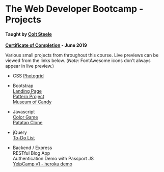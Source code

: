 # The Web Developer Bootcamp - Projects

#### Taught by [Colt Steele](https://www.udemy.com/user/coltsteele/)

**[Certificate of Completion](https://www.udemy.com/certificate/UC-GCOQR6MA/) - June 2019**

Various small projects from throughout this course. Live previews can be viewed from the links below. (*Note*: FontAwesome icons don't always appear in live preview.)

* CSS
   [Photogrid](https://www.kylejackson.dev/Udemy/Web%20Developer%20Bootcamp/CSS%20Projects/photogrid.html)

* Bootstrap  
   [Landing Page](https://www.kylejackson.dev/Udemy/Web%20Developer%20Bootcamp/CSS%20Projects/Bootstrap%20Projects/landing.html)  
   [Pattern Project](https://www.kylejackson.dev/Udemy/Web%20Developer%20Bootcamp/CSS%20Projects/Bootstrap%20Projects/Pattern%20Project/index.html)  
   [Museum of Candy](https://www.kylejackson.dev/Udemy/Web%20Developer%20Bootcamp/CSS%20Projects/Bootstrap%20Projects/Museum%20of%20Candy%20Project/index.html)  

* Javascript  
   [Color Game](https://www.kylejackson.dev/Udemy/Web%20Developer%20Bootcamp/Javascript%20Projects/color-game-project/color-game.html)  
   [Patatap Clone](https://www.kylejackson.dev/Udemy/Web%20Developer%20Bootcamp/Javascript%20Projects/patatap-clone/circles.html)  

* jQuery  
   [To-Do List](https://www.kylejackson.dev/Udemy/Web%20Developer%20Bootcamp/Javascript%20Projects/jQuery%20Projects/to-do-list/index.html)  

* Backend / Express  
  RESTful Blog App  
  Authentication Demo with Passport JS  
  [YelpCamp v1 - heroku demo](https://quiet-retreat-56369.herokuapp.com/)  